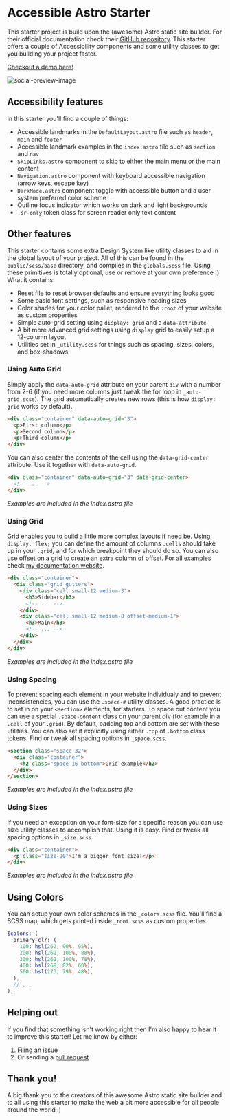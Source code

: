 # Accessible Astro Starter

This starter project is build upon the (awesome) Astro static site builder. For their official documentation check their [GitHub repository](https://github.com/snowpackjs/astro). This starter offers a couple of Accessibility components and some utility classes to get you building your project faster.

[Checkout a demo here!](https://accessible-astro.markteekman.nl/)

![social-preview-image](https://user-images.githubusercontent.com/3909046/128635441-0d035a44-fbe3-4538-b0e3-6f268577c56b.png)

## Accessibility features

In this starter you'll find a couple of things:

- Accessible landmarks in the `DefaultLayout.astro` file such as `header`, `main` and `footer`
- Accessible landmark examples in the `index.astro` file such as `section` and `nav`
- `SkipLinks.astro` component to skip to either the main menu or the main content
- `Navigation.astro` component with keyboard accessible navigation (arrow keys, escape key)
- `DarkMode.astro` component toggle with accessible button and a user system preferred color scheme
- Outline focus indicator which works on dark and light backgrounds
- `.sr-only` token class for screen reader only text content

## Other features

This starter contains some extra Design System like utility classes to aid in the global layout of your project. All of this can be found in the `public/scss/base` directory, and compiles in the `globals.scss` file. Using these primitives is totally optional, use or remove at your own preference :) What it contains:

- Reset file to reset browser defaults and ensure everything looks good
- Some basic font settings, such as responsive heading sizes
- Color shades for your color pallet, rendered to the `:root` of your website as custom properties
- Simple auto-grid setting using `display: grid` and a `data-attribute`
- A bit more advanced grid settings using `display` grid to easily setup a 12-column layout
- Utilities set in `_utility.scss` for things such as spacing, sizes, colors, and box-shadows

### Using Auto Grid

Simply apply the `data-auto-grid` attribute on your parent `div` with a number from 2-6 (if you need more columns just tweak the for loop in `_auto-grid.scss`). The grid automatically creates new rows (this is how `display: grid` works by default).

```html
<div class="container" data-auto-grid="3">
  <p>First column</p>
  <p>Second column</p>
  <p>Third column</p>
</div>
```

You can also center the contents of the cell using the `data-grid-center` attribute. Use it together with `data-auto-grid`.

```html
<div class="container" data-auto-grid="3" data-grid-center>
  <!-- ... -->
</div>
```

_Examples are included in the index.astro file_

### Using Grid

Grid enables you to build a little more complex layouts if need be. Using `display: flex;` you can define the amount of columns `.cells` should take up in your `.grid`, and for which breakpoint they should do so. You can also use offset on a grid to create an extra column of offset. For all examples check [my documentation website](https://markteekman.nl/project/flexbox-grid).

```html
<div class="container">
  <div class="grid gutters">
    <div class="cell small-12 medium-3">
      <h3>Sidebar</h3>
      <!-- ... -->
    </div>
    <div class="cell small-12 medium-8 offset-medium-1">
      <h3>Main</h3>
      <!-- ... -->
    </div>
  </div>
</div>
```

_Examples are included in the index.astro file_

### Using Spacing

To prevent spacing each element in your website individualy and to prevent inconsistencies, you can use the `.space-#` utility classes. A good practice is to set in on your `<section>` elements, for starters. To space out content you can use a special `.space-content` class on your parent div (for example in a `.cell` of your `.grid`). By default, padding top and bottom are set with these utilities. You can also set it explicitly using either `.top` of `.bottom` class tokens. Find or tweak all spacing options in `_space.scss`.

```html
<section class="space-32">
  <div class="container">
    <h2 class="space-16 bottom">Grid example</h2>
  </div>
</section>
```

_Examples are included in the index.astro file_

### Using Sizes

If you need an exception on your font-size for a specific reason you can use size utility classes to accomplish that. Using it is easy. Find or tweak all spacing options in `_size.scss`.

```html
<div class="container">
  <p class="size-20">I'm a bigger font size!</p>
</div>
```

_Examples are included in the index.astro file_

## Using Colors

You can setup your own color schemes in the `_colors.scss` file. You'll find a SCSS map, which gets printed inside `_root.scss` as custom properties.

```scss
$colors: (
  primary-clr: (
    100: hsl(262, 90%, 95%),
    200: hsl(262, 100%, 88%),
    300: hsl(262, 100%, 78%),
    400: hsl(268, 82%, 60%),
    500: hsl(273, 79%, 48%),
  ),
  // ...
);
```

## Helping out

If you find that something isn't working right then I'm also happy to hear it to improve this starter! Let me know by either:

1. [Filing an issue](https://github.com/markteekman/tiny-code/issues)
2. Or sending a [pull request](https://github.com/markteekman/accessible-astro-starter/pulls)

## Thank you!

A big thank you to the creators of this awesome Astro static site builder and to all using this starter to make the web a bit more accessible for all people around the world :)
